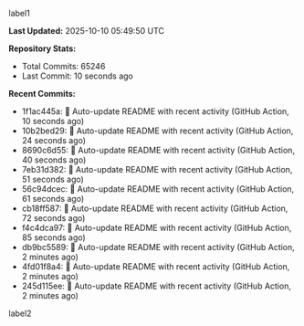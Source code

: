 
label1 
<!-- ACTIVITY_START -->
**Last Updated:** 2025-10-10 05:49:50 UTC

**Repository Stats:**
- Total Commits: 65246
- Last Commit: 10 seconds ago

**Recent Commits:**
- 1f1ac445a: 🤖 Auto-update README with recent activity (GitHub Action, 10 seconds ago)
- 10b2bed29: 🤖 Auto-update README with recent activity (GitHub Action, 24 seconds ago)
- 8690c6d55: 🤖 Auto-update README with recent activity (GitHub Action, 40 seconds ago)
- 7eb31d382: 🤖 Auto-update README with recent activity (GitHub Action, 51 seconds ago)
- 56c94dcec: 🤖 Auto-update README with recent activity (GitHub Action, 61 seconds ago)
- cb18ff587: 🤖 Auto-update README with recent activity (GitHub Action, 72 seconds ago)
- f4c4dca97: 🤖 Auto-update README with recent activity (GitHub Action, 85 seconds ago)
- db9bc5589: 🤖 Auto-update README with recent activity (GitHub Action, 2 minutes ago)
- 4fd01f8a4: 🤖 Auto-update README with recent activity (GitHub Action, 2 minutes ago)
- 245d115ee: 🤖 Auto-update README with recent activity (GitHub Action, 2 minutes ago)
<!-- ACTIVITY_END -->

label2

